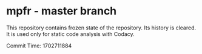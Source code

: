 # mpfr - master branch

This repository contains frozen state of the repository.
Its history is cleared. It is used only for static code
analysis with Codacy.

Commit Time: 1702711884